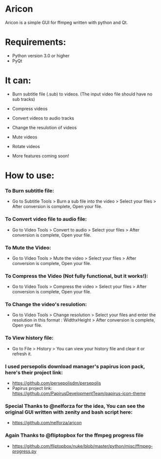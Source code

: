 # Aricon
Aricon is a simple GUI for ffmpeg written with python and Qt.

# Requirements:
* Python version 3.0 or higher
* PyQt

# It can:
* Burn subtitle file (.sub) to videos. (The input video file should have no sub tracks)
* Compress videos
* Convert videos to audio tracks
* Change the resulotion of videos
* Mute videos 
* Rotate videos

* More features coming soon!

# How to use:
### To Burn subtitle file: 
* Go to Subtitle Tools > Burn a sub file into the video > Select your files > After conversion is complete, Open your file.
### To Convert video file to audio file:
* Go to Video Tools > Convert to audio > Select your files > After conversion is complete, Open your file.
### To Mute the Video:
* Go to Video Tools > Mute the video > Select your files > After conversion is complete, Open your file.
### To Compress the Video (Not fully functional, but it works!):
* Go to Video Tools > Compress the video > Select your files > After conversion is complete, Open your file.
### To Change the video's resulotion:
* Go to Video Tools > Change resolution > Select your files and enter the resolution in this format : WidthxHeight > After conversion is complete, Open your file.
### To View history file:
* Go to File > History > You can view your history file and clear it or refresh it.

### I used persepolis download manager's papirus icon pack, here's their project link: 
* https://github.com/persepolisdm/persepolis
* Papirus project link: https://github.com/PapirusDevelopmentTeam/papirus-icon-theme

### Special Thanks to @nelforza for the idea, You can see the original GUI written with zenity and bash script here: 
* https://github.com/nelforza/aricon

### Again Thanks to @fliptopbox for the ffmpeg progress file
* https://github.com/fliptopbox/nuke/blob/master/python/misc/ffmpeg-progress.py
